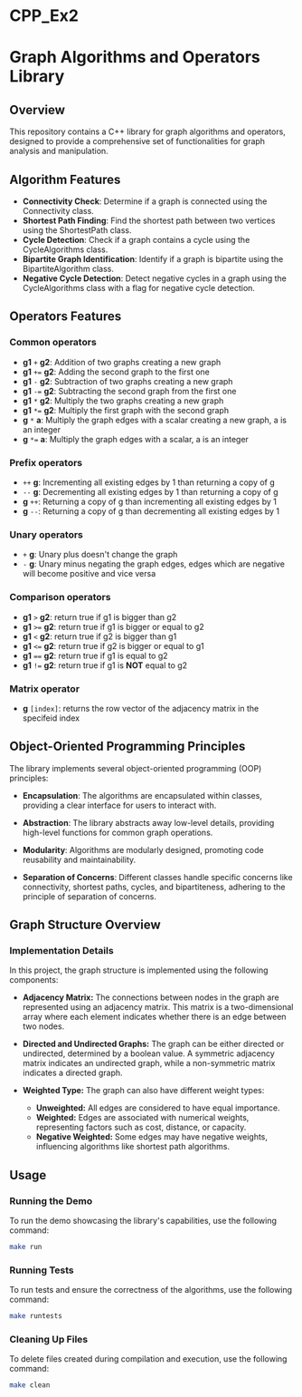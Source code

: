 
# CPP_Ex2

# Graph Algorithms and Operators Library

## Overview

This repository contains a C++ library for graph algorithms and operators, designed to provide a comprehensive set of functionalities for graph analysis and manipulation.

 ## Algorithm Features

  * **Connectivity Check**: Determine if a graph is connected using the Connectivity class.
  * **Shortest Path Finding**: Find the shortest path between two vertices using the ShortestPath class.
  * **Cycle Detection**: Check if a graph contains a cycle using the CycleAlgorithms class.
  * **Bipartite Graph Identification**: Identify if a graph is bipartite using the BipartiteAlgorithm class.
  * **Negative Cycle Detection**: Detect negative cycles in a graph using the CycleAlgorithms class with a flag for negative cycle detection.
## Operators Features
### Common operators
  * **g1** `+` **g2**: Addition of two graphs creating a new graph
  * **g1** `+=` **g2**: Adding the second graph to the first one
  * **g1** `-` **g2**: Subtraction of two graphs creating a new graph
  * **g1** `-=` **g2**: Subtracting the second graph from the first one
  * **g1** `*` **g2**: Multiply the two graphs creating a new graph
  * **g1** `*=` **g2**: Multiply the first graph with the second graph
  * **g** `*` **a**: Multiply the graph edges with a scalar creating a new graph, a is an integer
  * **g** `*=` **a**: Multiply the graph edges with a scalar, a is an integer
### Prefix operators
* `++` **g**: Incrementing all existing edges by 1 than returning a copy of g
* `--` **g**: Decrementing all existing edges by 1 than returning a copy of g
* **g** `++`: Returning a copy of g than incrementing all existing edges by 1
* **g** `--`: Returning a copy of g than decrementing all existing edges by 1  
### Unary operators
  * `+` **g**: Unary plus doesn't change the graph
  * `-` **g**: Unary minus negating the graph edges, edges which are negative will become positive and vice versa
### Comparison operators
* **g1** `>` **g2**: return true if g1 is bigger than g2
* **g1** `>=` **g2**: return true if g1 is bigger or equal to g2
* **g1** `<` **g2**: return true if g2 is bigger than g1
* **g1** `<=` **g2**: return true if g2 is bigger or equal to g1
* **g1** `==` **g2**: return true if g1 is equal to g2
* **g1** `!=` **g2**: return true if g1 is **NOT** equal to g2
### Matrix operator
* **g** `[index]`: returns the row vector of the adjacency matrix in the specifeid index 
## Object-Oriented Programming Principles

The library implements several object-oriented programming (OOP) principles:

  * **Encapsulation**: The algorithms are encapsulated within classes, providing a clear interface for users to interact with.
    
  * **Abstraction**: The library abstracts away low-level details, providing high-level functions for common graph operations.

  * **Modularity**: Algorithms are modularly designed, promoting code reusability and maintainability.

  * **Separation of Concerns**: Different classes handle specific concerns like connectivity, shortest paths, cycles, and bipartiteness, adhering to the principle of separation of concerns.

## Graph Structure Overview

### Implementation Details

In this project, the graph structure is implemented using the following components:

- **Adjacency Matrix:** The connections between nodes in the graph are represented using an adjacency matrix. This matrix is a two-dimensional array where each element indicates whether there is an edge between two nodes.

- **Directed and Undirected Graphs:** The graph can be either directed or undirected, determined by a boolean value. A symmetric adjacency matrix indicates an undirected graph, while a non-symmetric matrix indicates a directed graph.

- **Weighted Type:** The graph can also have different weight types:
  - **Unweighted:** All edges are considered to have equal importance.
  - **Weighted:** Edges are associated with numerical weights, representing factors such as cost, distance, or capacity.
  - **Negative Weighted:** Some edges may have negative weights, influencing algorithms like shortest path algorithms.


## Usage

### Running the Demo

To run the demo showcasing the library's capabilities, use the following command:

```bash
make run
```

### Running Tests

To run tests and ensure the correctness of the algorithms, use the following command:

```bash
make runtests
```
### Cleaning Up Files

To delete files created during compilation and execution, use the following command:

```bash
make clean
```



